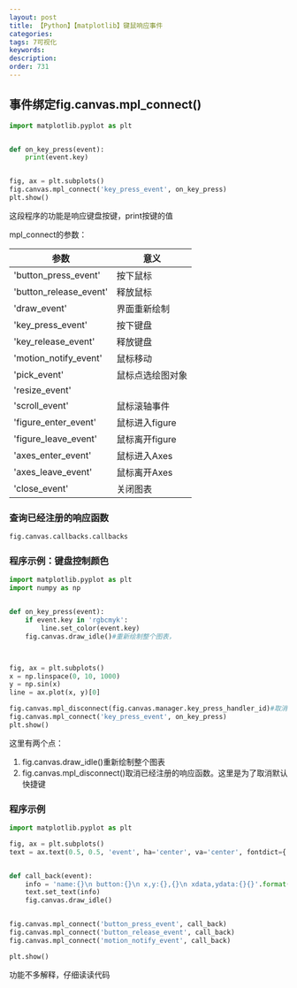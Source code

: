 ```yaml
---
layout: post
title: 【Python】【matplotlib】键鼠响应事件
categories:
tags: 7可视化
keywords:
description:
order: 731
---
```


## 事件绑定fig.canvas.mpl_connect()

```py
import matplotlib.pyplot as plt


def on_key_press(event):
    print(event.key)


fig, ax = plt.subplots()
fig.canvas.mpl_connect('key_press_event', on_key_press)
plt.show()
```
这段程序的功能是响应键盘按键，print按键的值  


mpl_connect的参数：  

|参数|意义|
|--|--|
|'button_press_event'|按下鼠标|
|'button_release_event'|释放鼠标|
|'draw_event'|界面重新绘制|
|'key_press_event'|按下键盘|
|'key_release_event'|释放键盘|
|'motion_notify_event'|鼠标移动|
|'pick_event'|鼠标点选绘图对象|
|'resize_event'||
|'scroll_event'|鼠标滚轴事件|
|'figure_enter_event'|鼠标进入figure|
|'figure_leave_event'|鼠标离开figure|
|'axes_enter_event'|鼠标进入Axes|
|'axes_leave_event'|鼠标离开Axes|
|'close_event'|关闭图表|


### 查询已经注册的响应函数
```py
fig.canvas.callbacks.callbacks
```

### 程序示例：键盘控制颜色

```py
import matplotlib.pyplot as plt
import numpy as np


def on_key_press(event):
    if event.key in 'rgbcmyk':
        line.set_color(event.key)
    fig.canvas.draw_idle()#重新绘制整个图表，



fig, ax = plt.subplots()
x = np.linspace(0, 10, 1000)
y = np.sin(x)
line = ax.plot(x, y)[0]

fig.canvas.mpl_disconnect(fig.canvas.manager.key_press_handler_id)#取消默认快捷键的注册
fig.canvas.mpl_connect('key_press_event', on_key_press)
plt.show()

```

这里有两个点：
1. fig.canvas.draw_idle()重新绘制整个图表
2. fig.canvas.mpl_disconnect()取消已经注册的响应函数。这里是为了取消默认快捷键

### 程序示例

```py
import matplotlib.pyplot as plt

fig, ax = plt.subplots()
text = ax.text(0.5, 0.5, 'event', ha='center', va='center', fontdict={'size': 20})


def call_back(event):
    info = 'name:{}\n button:{}\n x,y:{},{}\n xdata,ydata:{}{}'.format(event.name, event.button,event.x, event.y,event.xdata, event.ydata)
    text.set_text(info)
    fig.canvas.draw_idle()


fig.canvas.mpl_connect('button_press_event', call_back)
fig.canvas.mpl_connect('button_release_event', call_back)
fig.canvas.mpl_connect('motion_notify_event', call_back)

plt.show()
```
功能不多解释，仔细读读代码  
